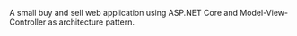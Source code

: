 A small buy and sell web application using ASP.NET Core and Model-View-Controller as architecture pattern.
